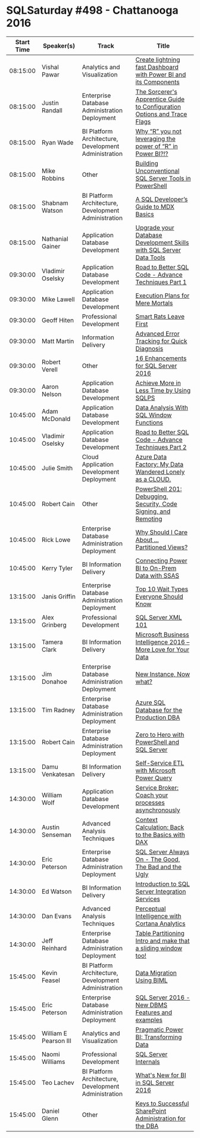 # SQLSaturday #498 - Chattanooga 2016
Start Time|Speaker(s)|Track|Title
---|---|---|---
08:15:00|Vishal Pawar|Analytics and Visualization|[Create lightning fast Dashboard with Power BI and its Components](42315.md)
08:15:00|Justin Randall|Enterprise Database Administration  Deployment|[The Sorcerer's Apprentice Guide to Configuration Options and Trace Flags](47112.md)
08:15:00|Ryan Wade|BI Platform Architecture, Development  Administration|[Why “R” you not leveraging the power of “R” in Power BI?!?](48569.md)
08:15:00|Mike Robbins|Other|[Building Unconventional SQL Server Tools in PowerShell](49595.md)
08:15:00|Shabnam Watson|BI Platform Architecture, Development  Administration|[A SQL Developer’s Guide to MDX Basics](49664.md)
08:15:00|Nathanial Gainer|Application  Database Development|[Upgrade your Database Development Skills with SQL Server Data Tools](49667.md)
09:30:00|Vladimir Oselsky|Application  Database Development|[Road to Better SQL Code - Advance Techniques Part 1](45113.md)
09:30:00|Mike Lawell|Application  Database Development|[Execution Plans for Mere Mortals](46477.md)
09:30:00|Geoff Hiten|Professional Development|[Smart Rats Leave First](48803.md)
09:30:00|Matt Martin|Information Delivery|[Advanced Error Tracking for Quick Diagnosis](49574.md)
09:30:00|Robert Verell|Other|[16 Enhancements for SQL Server 2016](50084.md)
09:30:00|Aaron Nelson|Application  Database Development|[Achieve More in Less Time by Using SQLPS](50561.md)
10:45:00|Adam McDonald|Application  Database Development|[Data Analysis With SQL Window Functions](42336.md)
10:45:00|Vladimir Oselsky|Application  Database Development|[Road to Better SQL Code - Advance Techniques Part 2](45117.md)
10:45:00|Julie Smith|Cloud Application Development  Deployment|[Azure Data Factory: My Data Wandered Lonely as a CLOUD.](48218.md)
10:45:00|Robert Cain|Other|[PowerShell 201: Debugging, Security, Code Signing, and Remoting](49692.md)
10:45:00|Rick Lowe|Enterprise Database Administration  Deployment|[Why Should I Care About ... Partitioned Views?](50006.md)
10:45:00|Kerry Tyler|BI Information Delivery|[Connecting Power BI to On-Prem Data with SSAS](50101.md)
13:15:00|Janis Griffin|Enterprise Database Administration  Deployment|[Top 10 Wait Types Everyone Should Know](44283.md)
13:15:00|Alex Grinberg|Professional Development|[SQL Server XML 101](45070.md)
13:15:00|Tamera Clark|BI Information Delivery|[Microsoft Business Intelligence 2016 – More Love for Your Data](46783.md)
13:15:00|Jim Donahoe|Enterprise Database Administration  Deployment|[New Instance, Now what?](48214.md)
13:15:00|Tim Radney|Enterprise Database Administration  Deployment|[Azure SQL Database for the Production DBA](48503.md)
13:15:00|Robert Cain|Enterprise Database Administration  Deployment|[Zero to Hero with PowerShell and SQL Server](49691.md)
13:15:00|Damu Venkatesan|BI Information Delivery|[Self-Service ETL with Microsoft Power Query](52535.md)
14:30:00|William Wolf|Application  Database Development|[Service Broker: Coach your processes asynchronously](42309.md)
14:30:00|Austin Senseman|Advanced Analysis Techniques|[Context  Calculation: Back to the Basics with DAX](42328.md)
14:30:00|Eric Peterson|Enterprise Database Administration  Deployment|[SQL Server Always On - The Good, The Bad and the Ugly](42568.md)
14:30:00|Ed Watson|BI Information Delivery|[Introduction to SQL Server Integration Services](45431.md)
14:30:00|Dan Evans|Advanced Analysis Techniques|[Perceptual Intelligence with Cortana Analytics](45733.md)
14:30:00|Jeff Reinhard|Enterprise Database Administration  Deployment|[Table Partitioning Intro and make that a sliding window too!](45943.md)
15:45:00|Kevin Feasel|BI Platform Architecture, Development  Administration|[Data Migration Using BIML](42389.md)
15:45:00|Eric Peterson|Enterprise Database Administration  Deployment|[SQL Server 2016  - New DBMS Features and examples](42567.md)
15:45:00|William E Pearson III|Analytics and Visualization|[Pragmatic Power BI:  Transforming Data](45776.md)
15:45:00|Naomi Williams|Professional Development|[SQL Server Internals](46429.md)
15:45:00|Teo Lachev|BI Platform Architecture, Development  Administration|[What's New for BI in SQL Server 2016](49588.md)
15:45:00|Daniel Glenn|Other|[Keys to Successful SharePoint Administration for the DBA](50079.md)
